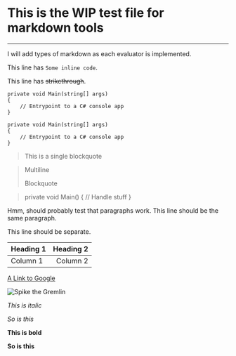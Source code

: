 ﻿# This is the WIP test file for markdown tools

---

I will add types of markdown as each evaluator is implemented.

This line has `Some inline code`.

This line has ~~strikethrough~~.

```CSharp
private void Main(string[] args)
{
    // Entrypoint to a C# console app
}
```

    private void Main(string[] args)
    {
        // Entrypoint to a C# console app
    }

> This is a single blockquote

> Multiline
>
> Blockquote

>    private void Main()
>    {
>        // Handle stuff
>    }

Hmm, should probably test that paragraphs work.
This line should be the same paragraph.

This line should be separate.

| Heading 1 | Heading 2 |
|:---|---:|
| Column 1 | Column 2 |

[A Link to Google](https://www.google.com)

![Spike the Gremlin](gremlin-spike.png)

*This is italic*

_So is this_

**This is bold**

__So is this__
